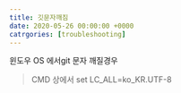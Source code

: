 ```yaml
---
title: 깃문자깨짐
date: 2020-05-26 00:00:00 +0000
catrgories: [troubleshooting]
---
```

윈도우 OS 에서git 문자 깨질경우
> CMD 상에서
set LC_ALL=ko_KR.UTF-8

